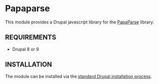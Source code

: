 # Papaparse

This module provides a Drupal javascript library for the 
[PapaParse](https://github.com/mholt/PapaParse) library.

## REQUIREMENTS

* Drupal 8 or 9

## INSTALLATION

The module can be installed via the
[standard Drupal installation process](http://drupal.org/node/895232).

